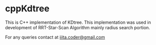 # cppKdtree

This is C++ implementation of KDtree.
This implementation was used in development of RRT-Star-Scan Algorithm mainly radius search portion.

For any queries contact at iiita.coder@gmail.com


